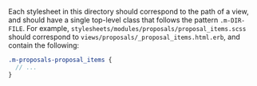 Each stylesheet in this directory should correspond to the path of a view, and should have a single top-level class that follows the pattern `.m-DIR-FILE`. For example, `stylesheets/modules/proposals/proposal_items.scss` should correspond to `views/proposals/_proposal_items.html.erb`, and contain the following:

```scss
.m-proposals-proposal_items {
  // ...
}
```
